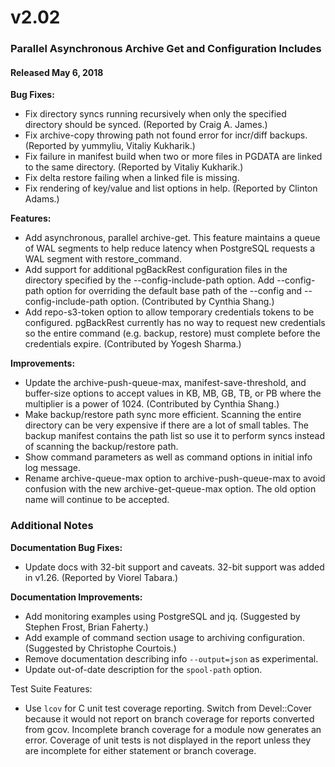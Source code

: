 # v2.02

### Parallel Asynchronous Archive Get and Configuration Includes

#### Released May 6, 2018

**Bug Fixes:**

- Fix directory syncs running recursively when only the specified directory should be synced. (Reported by Craig A. James.)
- Fix archive-copy throwing path not found error for incr/diff backups. (Reported by yummyliu, Vitaliy Kukharik.)
- Fix failure in manifest build when two or more files in PGDATA are linked to the same directory. (Reported by Vitaliy Kukharik.)
- Fix delta restore failing when a linked file is missing.
- Fix rendering of key/value and list options in help. (Reported by Clinton Adams.)

**Features:**

- Add asynchronous, parallel archive-get. This feature maintains a queue of WAL segments to help reduce latency when PostgreSQL requests a WAL segment with restore_command.
- Add support for additional pgBackRest configuration files in the directory specified by the --config-include-path option. Add --config-path option for overriding the default base path of the --config and --config-include-path option. (Contributed by Cynthia Shang.)
- Add repo-s3-token option to allow temporary credentials tokens to be configured. pgBackRest currently has no way to request new credentials so the entire command (e.g. backup, restore) must complete before the credentials expire. (Contributed by Yogesh Sharma.)

**Improvements:**

- Update the archive-push-queue-max, manifest-save-threshold, and buffer-size options to accept values in KB, MB, GB, TB, or PB where the multiplier is a power of 1024. (Contributed by Cynthia Shang.)
- Make backup/restore path sync more efficient. Scanning the entire directory can be very expensive if there are a lot of small tables. The backup manifest contains the path list so use it to perform syncs instead of scanning the backup/restore path.
- Show command parameters as well as command options in initial info log message.
- Rename archive-queue-max option to archive-push-queue-max to avoid confusion with the new archive-get-queue-max option. The old option name will continue to be accepted.

### Additional Notes

**Documentation Bug Fixes:**

- Update docs with 32-bit support and caveats. 32-bit support was added in v1.26. (Reported by Viorel Tabara.)

**Documentation Improvements:**

- Add monitoring examples using PostgreSQL and jq. (Suggested by Stephen Frost, Brian Faherty.)
- Add example of command section usage to archiving configuration. (Suggested by Christophe Courtois.)
- Remove documentation describing info `--output=json` as experimental.
- Update out-of-date description for the `spool-path` option.

Test Suite Features:

- Use `lcov` for C unit test coverage reporting. Switch from Devel::Cover because it would not report on branch coverage for reports converted from gcov. Incomplete branch coverage for a module now generates an error. Coverage of unit tests is not displayed in the report unless they are incomplete for either statement or branch coverage.
